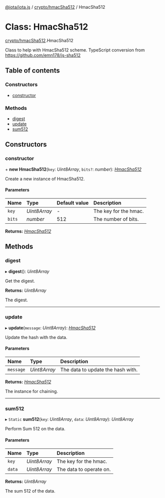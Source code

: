 [@iota/iota.js](../README.md) / [crypto/hmacSha512](../modules/crypto_hmacsha512.md) / HmacSha512

# Class: HmacSha512

[crypto/hmacSha512](../modules/crypto_hmacsha512.md).HmacSha512

Class to help with HmacSha512 scheme.
TypeScript conversion from https://github.com/emn178/js-sha512

## Table of contents

### Constructors

- [constructor](crypto_hmacsha512.hmacsha512.md#constructor)

### Methods

- [digest](crypto_hmacsha512.hmacsha512.md#digest)
- [update](crypto_hmacsha512.hmacsha512.md#update)
- [sum512](crypto_hmacsha512.hmacsha512.md#sum512)

## Constructors

### constructor

\+ **new HmacSha512**(`key`: *Uint8Array*, `bits?`: *number*): [*HmacSha512*](crypto_hmacsha512.hmacsha512.md)

Create a new instance of HmacSha512.

#### Parameters

| Name | Type | Default value | Description |
| :------ | :------ | :------ | :------ |
| `key` | *Uint8Array* | - | The key for the hmac. |
| `bits` | *number* | 512 | The number of bits. |

**Returns:** [*HmacSha512*](crypto_hmacsha512.hmacsha512.md)

## Methods

### digest

▸ **digest**(): *Uint8Array*

Get the digest.

**Returns:** *Uint8Array*

The digest.

___

### update

▸ **update**(`message`: *Uint8Array*): [*HmacSha512*](crypto_hmacsha512.hmacsha512.md)

Update the hash with the data.

#### Parameters

| Name | Type | Description |
| :------ | :------ | :------ |
| `message` | *Uint8Array* | The data to update the hash with. |

**Returns:** [*HmacSha512*](crypto_hmacsha512.hmacsha512.md)

The instance for chaining.

___

### sum512

▸ `Static` **sum512**(`key`: *Uint8Array*, `data`: *Uint8Array*): *Uint8Array*

Perform Sum 512 on the data.

#### Parameters

| Name | Type | Description |
| :------ | :------ | :------ |
| `key` | *Uint8Array* | The key for the hmac. |
| `data` | *Uint8Array* | The data to operate on. |

**Returns:** *Uint8Array*

The sum 512 of the data.
